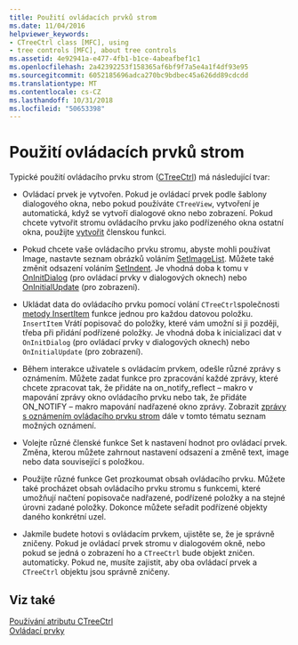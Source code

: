 ```yaml
---
title: Použití ovládacích prvků strom
ms.date: 11/04/2016
helpviewer_keywords:
- CTreeCtrl class [MFC], using
- tree controls [MFC], about tree controls
ms.assetid: 4e92941a-e477-4fb1-b1ce-4abeafbef1c1
ms.openlocfilehash: 2a42392253f158365af6bf9f7a5e4a1f4df93e95
ms.sourcegitcommit: 6052185696adca270bc9bdbec45a626dd89cdcdd
ms.translationtype: MT
ms.contentlocale: cs-CZ
ms.lasthandoff: 10/31/2018
ms.locfileid: "50653398"
---
```

# <a name="using-tree-controls"></a>Použití ovládacích prvků strom

Typické použití ovládacího prvku strom ([CTreeCtrl](../mfc/reference/ctreectrl-class.md)) má následující tvar:

- Ovládací prvek je vytvořen. Pokud je ovládací prvek podle šablony dialogového okna, nebo pokud používáte `CTreeView`, vytvoření je automatická, když se vytvoří dialogové okno nebo zobrazení. Pokud chcete vytvořit stromu ovládacího prvku jako podřízeného okna ostatní okna, použijte [vytvořit](../mfc/reference/ctreectrl-class.md#create) členskou funkci.

- Pokud chcete vaše ovládacího prvku stromu, abyste mohli používat Image, nastavte seznam obrázků voláním [SetImageList](../mfc/reference/ctreectrl-class.md#setimagelist). Můžete také změnit odsazení voláním [SetIndent](../mfc/reference/ctreectrl-class.md#setindent). Je vhodná doba k tomu v [OnInitDialog](../mfc/reference/cdialog-class.md#oninitdialog) (pro ovládací prvky v dialogových oknech) nebo [OnInitialUpdate](../mfc/reference/cview-class.md#oninitialupdate) (pro zobrazení).

- Ukládat data do ovládacího prvku pomocí volání `CTreeCtrl`společnosti [metody InsertItem](../mfc/reference/ctreectrl-class.md#insertitem) funkce jednou pro každou datovou položku. `InsertItem` Vrátí popisovač do položky, které vám umožní si ji později, třeba při přidání podřízené položky. Je vhodná doba k inicializaci dat v `OnInitDialog` (pro ovládací prvky v dialogových oknech) nebo `OnInitialUpdate` (pro zobrazení).

- Během interakce uživatele s ovládacím prvkem, odešle různé zprávy s oznámením. Můžete zadat funkce pro zpracování každé zprávy, které chcete zpracovat tak, že přidáte na on_notify_reflect – makro v mapování zprávy okno ovládacího prvku nebo tak, že přidáte ON_NOTIFY – makro mapování nadřazené okno zprávy. Zobrazit [zprávy s oznámením ovládacího prvku strom](../mfc/tree-control-notification-messages.md) dále v tomto tématu seznam možných oznámení.

- Volejte různé členské funkce Set k nastavení hodnot pro ovládací prvek. Změna, kterou můžete zahrnout nastavení odsazení a změně text, image nebo data související s položkou.

- Použijte různé funkce Get prozkoumat obsah ovládacího prvku. Můžete také procházet obsah ovládacího prvku stromu s funkcemi, které umožňují načtení popisovače nadřazené, podřízené položky a na stejné úrovni zadané položky. Dokonce můžete seřadit podřízené objekty daného konkrétní uzel.

- Jakmile budete hotovi s ovládacím prvkem, ujistěte se, že je správně zničeny. Pokud je ovládací prvek stromu v dialogovém okně, nebo pokud se jedná o zobrazení ho a `CTreeCtrl` bude objekt zničen. automaticky. Pokud ne, musíte zajistit, aby oba ovládací prvek a `CTreeCtrl` objektu jsou správně zničeny.

## <a name="see-also"></a>Viz také

[Používání atributu CTreeCtrl](../mfc/using-ctreectrl.md)<br/>
[Ovládací prvky](../mfc/controls-mfc.md)

